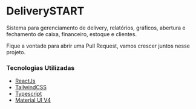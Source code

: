 # DeliverySTART

Sistema para gerenciamento de delivery, relatórios, gráficos, abertura e fechamento de caixa, financeiro, estoque e clientes.

Fique a vontade para abrir uma Pull Request, vamos crescer juntos nesse projeto.

### Tecnologias Utilizadas
- [ReactJs](https://reactjs.org/)
- [TailwindCSS](https://tailwindcss.com/)
- [Typescript](https://www.typescriptlang.org/)
- [Material UI V4](https://v4.mui.com/)